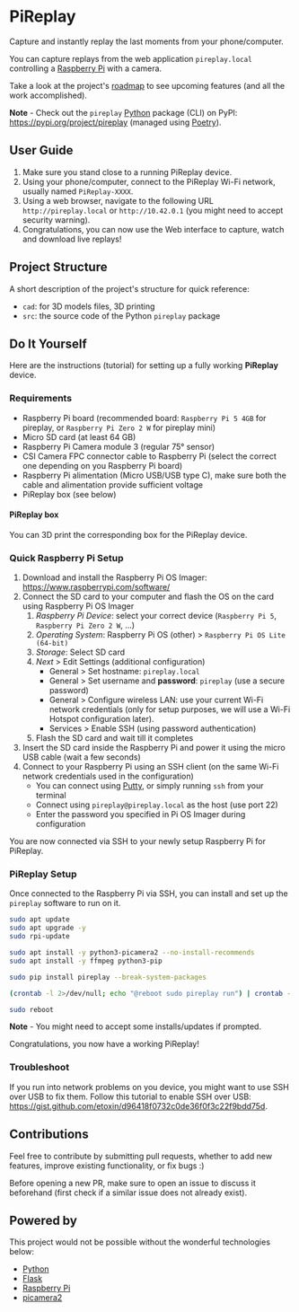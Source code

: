 # PiReplay

Capture and instantly replay the last moments from your phone/computer. 

You can capture replays from the web application `pireplay.local` controlling a [Raspberry Pi](https://www.raspberrypi.com) with a camera.

Take a look at the project's [roadmap](docs/roadmap.md) to see upcoming features (and all the work accomplished).

**Note** - Check out the `pireplay` [Python](https://www.python.org) package (CLI) on PyPI: <https://pypi.org/project/pireplay> (managed using [Poetry](https://python-poetry.org/)).

## User Guide

1. Make sure you stand close to a running PiReplay device.
2. Using your phone/computer, connect to the PiReplay Wi-Fi network, usually named `PiReplay-XXXX`.
3. Using a web browser, navigate to the following URL `http://pireplay.local` or `http://10.42.0.1` (you might need to accept security warning).
4. Congratulations, you can now use the Web interface to capture, watch and download live replays!

## Project Structure

A short description of the project's structure for quick reference:

- `cad`: for 3D models files, 3D printing
- `src`: the source code of the Python `pireplay` package

## Do It Yourself

Here are the instructions (tutorial) for setting up a fully working **PiReplay** device.

### Requirements

- Raspberry Pi board (recommended board: `Raspberry Pi 5 4GB` for pireplay, or `Raspberry Pi Zero 2 W` for pireplay mini)
- Micro SD card (at least 64 GB)
- Raspberry Pi Camera module 3 (regular 75° sensor)
- CSI Camera FPC connector cable to Raspberry Pi (select the correct one depending on you Raspberry Pi board)
- Raspberry Pi alimentation (Micro USB/USB type C), make sure both the cable and alimentation provide sufficient voltage
- PiReplay box (see below)

#### PiReplay box

You can 3D print the corresponding box for the PiReplay device.

<!-- TODO -->

### Quick Raspberry Pi Setup

1. Download and install the Raspberry Pi OS Imager: <https://www.raspberrypi.com/software/>
2. Connect the SD card to your computer and flash the OS on the card using Raspberry Pi OS Imager
    1. _Raspberry Pi Device_: select your correct device (`Raspberry Pi 5`, `Raspberry Pi Zero 2 W`, ...)
    2. _Operating System_:  Raspberry Pi OS (other) > `Raspberry Pi OS Lite (64-bit)`
    3. _Storage_: Select SD card
    4. _Next_ > Edit Settings (additional configuration)
        - General > Set hostname: `pireplay.local`
        - General > Set username and **password**: `pireplay` (use a secure password)
        - General > Configure wireless LAN: use your current Wi-Fi network credentials (only for setup purposes, we will use a Wi-Fi Hotspot configuration later).
        - Services > Enable SSH (using password authentication)
    5. Flash the SD card and wait till it completes
3. Insert the SD card inside the Raspberry Pi and power it using the micro USB cable (wait a few seconds)
4. Connect to your Raspberry Pi using an SSH client (on the same Wi-Fi network credentials used in the configuration)
    - You can connect using [Putty](https://www.putty.org/), or simply running `ssh` from your terminal
    - Connect using `pireplay@pireplay.local` as the host (use port 22)
    - Enter the password you specified in Pi OS Imager during configuration

You are now connected via SSH to your newly setup Raspberry Pi for PiReplay.

### PiReplay Setup

Once connected to the Raspberry Pi via SSH, you can install and set up the `pireplay` software to run on it.

```sh
sudo apt update
sudo apt upgrade -y
sudo rpi-update

sudo apt install -y python3-picamera2 --no-install-recommends
sudo apt install -y ffmpeg python3-pip

sudo pip install pireplay --break-system-packages

(crontab -l 2>/dev/null; echo "@reboot sudo pireplay run") | crontab -

sudo reboot
```

**Note** - You might need to accept some installs/updates if prompted.

Congratulations, you now have a working PiReplay!

### Troubleshoot

If you run into network problems on you device, you might want to use SSH over USB to fix them.
Follow this tutorial to enable SSH over USB: <https://gist.github.com/etoxin/d96418f0732c0de36f0f3c22f9bdd75d>.

## Contributions

Feel free to contribute by submitting pull requests, whether to add new features, improve existing functionality, or fix bugs :)

Before opening a new PR, make sure to open an issue to discuss it beforehand (first check if a similar issue does not already exist).

## Powered by

This project would not be possible without the wonderful technologies below:

* [Python](https://www.python.org/)
* [Flask](https://github.com/pallets/flask/)
* [Raspberry Pi](https://www.raspberrypi.com/)
* [picamera2](https://github.com/raspberrypi/picamera2)
